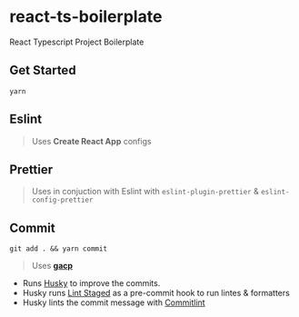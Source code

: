 # react-ts-boilerplate

React Typescript Project Boilerplate

## Get Started

`yarn`

## Eslint

> Uses **Create React App** configs

## Prettier

> Uses in conjuction with Eslint with `eslint-plugin-prettier` &
> `eslint-config-prettier`

## Commit

`git add . && yarn commit`

> Uses **[gacp](https://github.com/vivaxy/gacp#readme)**

- Runs [Husky](https://github.com/typicode/husky) to improve the commits.
- Husky runs [Lint Staged](https://github.com/okonet/lint-staged) as a
  pre-commit hook to run lintes & formatters
- Husky lints the commit message with
  [Commitlint](https://github.com/conventional-changelog/commitlint)

